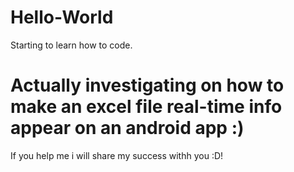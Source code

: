 # Hello-World
Starting to learn how to code.
# Actually investigating on how to make an excel file real-time info appear on an android app :)
If you help me i will share my success withh you :D!
